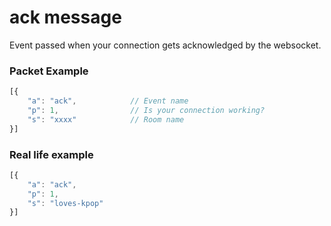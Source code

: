 # ack message

Event passed when your connection gets acknowledged by the websocket.


### Packet Example

```js
[{
    "a": "ack",            // Event name
    "p": 1,                // Is your connection working?
    "s": "xxxx"            // Room name
}]
```
### Real life example
```js
[{
    "a": "ack",
    "p": 1,
    "s": "loves-kpop"
}]
```
